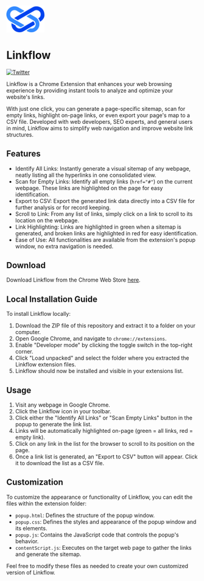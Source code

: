 <img src="logo.svg" alt="Linkflow Icon" width="100px">

# Linkflow

<p align="left"><a href="https://twitter.com/willgibs"><img src="https://img.shields.io/twitter/url/https/twitter.com/willgibs.svg?style=social&label=Follow%20%40willgibs" alt="Twitter"></a></p>

Linkflow is a Chrome Extension that enhances your web browsing experience by providing instant tools to analyze and optimize your website's links.

With just one click, you can generate a page-specific sitemap, scan for empty links, highlight on-page links, or even export your page's map to a CSV file. Developed with web developers, SEO experts, and general users in mind, Linkflow aims to simplify web navigation and improve website link structures.

## Features

- Identify All Links: Instantly generate a visual sitemap of any webpage, neatly listing all the hyperlinks in one consolidated view.
- Scan for Empty Links: Identify all empty links (`href="#"`) on the current webpage. These links are highlighted on the page for easy identification.
- Export to CSV: Export the generated link data directly into a CSV file for further analysis or for record keeping.
- Scroll to Link: From any list of links, simply click on a link to scroll to its location on the webpage.
- Link Highlighting: Links are highlighted in green when a sitemap is generated, and broken links are highlighted in red for easy identification.
- Ease of Use: All functionalities are available from the extension's popup window, no extra navigation is needed.

## Download

Download Linkflow from the Chrome Web Store [here](https://chrome.google.com/webstore/detail/linkflow/kmgkhecojimncfnoiaajcpekejfklejl).

## Local Installation Guide

To install Linkflow locally:

1. Download the ZIP file of this repository and extract it to a folder on your computer.
2. Open Google Chrome, and navigate to `chrome://extensions`.
3. Enable "Developer mode" by clicking the toggle switch in the top-right corner.
4. Click "Load unpacked" and select the folder where you extracted the Linkflow extension files.
5. Linkflow should now be installed and visible in your extensions list.

## Usage

1. Visit any webpage in Google Chrome.
2. Click the Linkflow icon in your toolbar.
3. Click either the "Identify All Links" or "Scan Empty Links" button in the popup to generate the link list.
4. Links will be automatically highlighted on-page (green = all links, red = empty link).
5. Click on any link in the list for the browser to scroll to its position on the page.
6. Once a link list is generated, an "Export to CSV" button will appear. Click it to download the list as a CSV file.

## Customization

To customize the appearance or functionality of Linkflow, you can edit the files within the extension folder:

- `popup.html`: Defines the structure of the popup window.
- `popup.css`: Defines the styles and appearance of the popup window and its elements.
- `popup.js`: Contains the JavaScript code that controls the popup's behavior.
- `contentScript.js`: Executes on the target web page to gather the links and generate the sitemap.

Feel free to modify these files as needed to create your own customized version of Linkflow.
